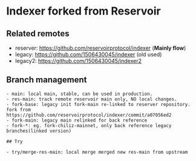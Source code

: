 # Indexer forked from Reservoir

## Related remotes

- reserver: https://github.com/reservoirprotocol/indexer (**Mainly flow**)
- legacy: https://github.com/1506430045/indexer (old used)
- legacy2: https://github.com/1506430045/indexer2

## Branch management

```
- main: local main, stable, can be used in production.
- res-main: track remote reservoir main only, NO local changes.
- fork-base: legacy init fork-main re-linked to reserver repository. fork from https://github.com/reservoirprotocol/indexer/commit/a07056ed2
- fork-main: legacy main relinked for back reference
- fork-*: eg. fork-chiliz-mainnet, only back reference legacy branches(linked version)

## Try

- try/merge-res-main: local merge merged new res-main from upstream
```
